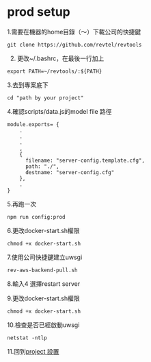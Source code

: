 # prod setup

1.需要在機器的home目錄（～）下載公司的快捷鍵

```text
git clone https://github.com/revtel/revtools
```

2. 更改~/.bashrc，在最後一行加上

```text
export PATH=~/revtools/:${PATH}
```

3.去到專案底下

```text
cd "path by your project"
```

4.確認scripts/data.js的model file 路徑

```text
module.exports= {
    .
    .
    .
    ,
    {
      filename: "server-config.template.cfg",
      path: "./",
      destname: "server-config.cfg"
    },
    .
}
```

5.再跑一次

```text
npm run config:prod
```

6.更改docker-start.sh權限

```text
chmod +x docker-start.sh 
```

7.使用公司快捷鍵建立uwsgi

```text
rev-aws-backend-pull.sh 
```

8.輸入4 選擇restart server

9.更改docker-start.sh權限

```text
chmod +x docker-start.sh 
```

10.檢查是否已經啟動uwsgi

```text
netstat -ntlp
```

11.回到[project 設置](./)

